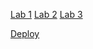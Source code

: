 
[Lab 1](https://github.com/odai1990/cookie-stand-admin/pull/2)
[Lab 2](https://github.com/odai1990/cookie-stand-admin/pull/3)
[Lab 3](https://github.com/odai1990/cookie-stand-admin/pull/4)

[Deploy](https://cookie-stand-admin-sand.vercel.app/)
